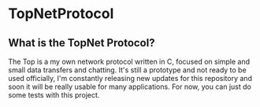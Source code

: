 # TopNetProtocol

## What is the TopNet Protocol?

The Top is a my own network protocol written in C, focused on simple and small data transfers and chatting. It's still a prototype and not ready to be used officially, I'm constantly releasing new updates for this repository and soon it will be really usable for many applications. For now, you can just do some tests with this project.
